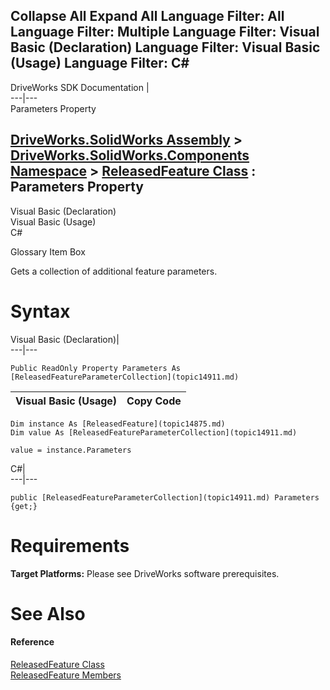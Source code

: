 Collapse All Expand All Language Filter: All  Language Filter: Multiple  Language Filter: Visual Basic (Declaration) Language Filter: Visual Basic (Usage) Language Filter: C#  
---  
DriveWorks SDK Documentation  |   
---|---  
Parameters Property   
  
[DriveWorks.SolidWorks Assembly](topic13342.md) > [DriveWorks.SolidWorks.Components Namespace](topic13925.md) > [ReleasedFeature Class](topic14875.md) : Parameters Property  
---  
  
Visual Basic (Declaration)    
Visual Basic (Usage)    
C# 

Glossary Item Box

Gets a collection of additional feature parameters. 

# Syntax

Visual Basic (Declaration)|   
---|---  
      
    
    Public ReadOnly Property Parameters As [ReleasedFeatureParameterCollection](topic14911.md)  
  
Visual Basic (Usage)| Copy Code  
---|---  
      
    
    Dim instance As [ReleasedFeature](topic14875.md)
    Dim value As [ReleasedFeatureParameterCollection](topic14911.md)
     
    value = instance.Parameters  
  
C#|   
---|---  
      
    
    public [ReleasedFeatureParameterCollection](topic14911.md) Parameters {get;}  
  
# Requirements

**Target Platforms:** Please see DriveWorks software prerequisites.

# See Also

#### Reference

[ReleasedFeature Class](topic14875.md)   
[ReleasedFeature Members](topic14876.md)


